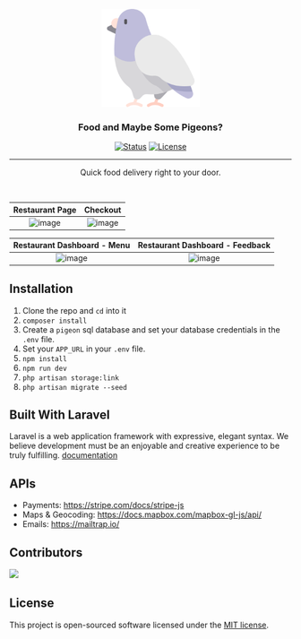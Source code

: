 <p align="center">
  <a href="" rel="noopener">
  <img width=175px height=175px src="public/svg/dove.svg" alt="Project logo"></a>
</p>

<h3 align="center">Food and Maybe Some Pigeons?</h3>

<div align="center">

  [![Status](https://img.shields.io/badge/status-active-success.svg)]() 
  [![License](https://img.shields.io/badge/license-MIT-blue.svg)](/LICENSE)

</div>

---

<p align="center">Quick food delivery right to your door.</p>
<br>

Restaurant Page             |  Checkout
:-------------------------:|:-------------------------:
![image](https://s3.amazonaws.com/poly-screenshots.angel.co/Project/c5/1243967/ccb8d92d47cff5c58a5549b927bda0e1-original.png)  |  ![image](https://s3.amazonaws.com/poly-screenshots.angel.co/Project/c5/1243967/52e64b5fa189d6bd67ac092838a2accf-original.png) 

Restaurant Dashboard - **Menu**             |  Restaurant Dashboard - **Feedback**
:-------------------------:|:-------------------------:
![image](https://s3.amazonaws.com/poly-screenshots.angel.co/Project/c5/1243967/9a2c9fad85dc63886ae09ba078f7bf94-original.png)  |  ![image](https://s3.amazonaws.com/poly-screenshots.angel.co/Project/c5/1243967/729789147b031847c7124a988cbea34e-original.png) 

## Installation

1. Clone the repo and `cd` into it
2. `composer install`
3. Create a `pigeon` sql database and set your database credentials in the `.env` file.
4. Set your `APP_URL` in your `.env` file.
5. `npm install`
6. `npm run dev`
7. `php artisan storage:link`
8. `php artisan migrate --seed`

## Built With Laravel

Laravel is a web application framework with expressive, elegant syntax. We believe development must be an enjoyable and creative experience to be truly fulfilling. [documentation](https://laravel.com/docs)

## APIs
- Payments: https://stripe.com/docs/stripe-js<br> 
- Maps & Geocoding: https://docs.mapbox.com/mapbox-gl-js/api/ <br>
- Emails: https://mailtrap.io/

## Contributors
<a href="https://github.com/chr-ge/why-pigeons/graphs/contributors">
  <img src="https://contributors-img.web.app/image?repo=chr-ge/why-pigeons" />
</a>

## License

This project is open-sourced software licensed under the [MIT license](https://opensource.org/licenses/MIT).

